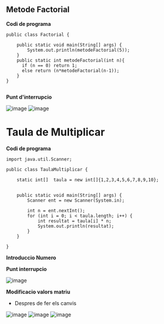 ## Metode Factorial ##

**Codi de programa**

```
public class Factorial {

    public static void main(String[] args) {
        System.out.println(metodeFactorial(5));
    }
    public static int metodeFactorial(int n){
      if (n == 0) return 1;
      else return (n*metodeFactorial(n-1));
    }
}


```
**Punt d'interrupcio**

![image](https://user-images.githubusercontent.com/114953110/226298781-9901ea31-6cdf-4c26-9a40-6fe4df742c78.png)
![image](https://user-images.githubusercontent.com/114953110/226298840-d043662f-8772-4a91-a386-5e58323a4edb.png)

# Taula de Multiplicar #

**Codi de programa**

```
import java.util.Scanner;

public class TaulaMultiplicar {

    static int[]  taula = new int[]{1,2,3,4,5,6,7,8,9,10};


    public static void main(String[] args) {
        Scanner ent = new Scanner(System.in);
        
        int n = ent.nextInt();
        for (int i = 0; i < taula.length; i++) {
            int resultat = taula[i] * n;
            System.out.println(resultat);
        }
    }

}

```
**Introduccio Numero**

**Punt interrupcio**

![image](https://user-images.githubusercontent.com/114953110/226303342-de861edf-9eb6-47cb-8a0a-9ce28421dc43.png)

**Modificacio valors matriu**



- Despres de fer els canvis

![image](https://user-images.githubusercontent.com/114953110/226304192-9a0199b7-acee-4cb0-88d2-f757eaf3c1ed.png)
![image](https://user-images.githubusercontent.com/114953110/226304033-886e9969-90f6-4c4c-8e02-1035c7a6b7d4.png)
![image](https://user-images.githubusercontent.com/114953110/226304131-593bac22-d10a-41c2-9b08-7a04af3b76df.png)


